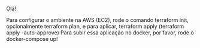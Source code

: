Olá!

Para configurar o ambiente na AWS (EC2), rode o comando terraform init, opcionalmente terraform plan, e para aplicar, terraform apply (terraform apply -auto-approve)
Para subir essa aplicação no docker, por favor, rode o docker-compose up! 
